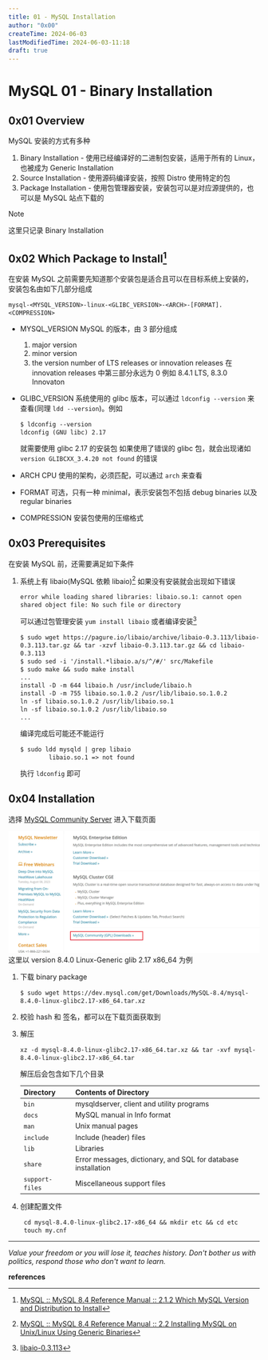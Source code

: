 ```yaml
---
title: 01 - MySQL Installation
author: "0x00"
createTime: 2024-06-03
lastModifiedTime: 2024-06-03-11:18
draft: true
---
```

# MySQL 01 - Binary Installation


## 0x01 Overview

MySQL 安装的方式有多种
1. Binary Installation - 使用已经编译好的二进制包安装，适用于所有的 Linux，也被成为 Generic Installation
2. Source Installation - 使用源码编译安装，按照 Distro 使用特定的包
3. Package Installation - 使用包管理器安装，安装包可以是对应源提供的，也可以是 MySQL 站点下载的

> [!NOTE]
> 这里只记录 Binary Installation

## 0x02 Which Package to Install[^1]

在安装 MySQL 之前需要先知道那个安装包是适合且可以在目标系统上安装的，安装包名由如下几部分组成
```
mysql-<MYSQL_VERSION>-linux-<GLIBC_VERSION>-<ARCH>-[FORMAT].<COMPRESSION>
```
- MYSQL_VERSION 
  	MySQL 的版本，由 3 部分组成
  	1. major version
  	2. minor version
  	3. the version number of LTS releases or innovation releases 在 innovation releases 中第三部分永远为 0
  	例如 8.4.1 LTS, 8.3.0 Innovaton
- GLIBC_VERSION
	系统使用的 glibc 版本，可以通过 `ldconfig --version` 来查看(同理 `ldd --version`)。例如
	```shell
	$ ldconfig --version
	ldconfig (GNU libc) 2.17
	```

	就需要使用 glibc 2.17 的安装包
	如果使用了错误的 glibc 包，就会出现诸如 `version GLIBCXX_3.4.20 not found` 的错误
- ARCH
	CPU 使用的架构，必须匹配，可以通过 `arch` 来查看
- FORMAT
	可选，只有一种 minimal，表示安装包不包括 debug binaries 以及 regular binaries
- COMPRESSION
	安装包使用的压缩格式

## 0x03 Prerequisites

在安装 MySQL 前，还需要满足如下条件

1. 系统上有 libaio(MySQL 依赖 libaio)[^2]
	如果没有安装就会出现如下错误
	```shell
	error while loading shared libraries: libaio.so.1: cannot open shared object file: No such file or directory
	```
	可以通过包管理安装 `yum install libaio` 
	或者编译安装[^3]
	```shell
	$ sudo wget https://pagure.io/libaio/archive/libaio-0.3.113/libaio-0.3.113.tar.gz && tar -xzvf libaio-0.3.113.tar.gz && cd libaio-0.3.113
	$ sudo sed -i '/install.*libaio.a/s/^/#/' src/Makefile
	$ sudo make && sudo make install
	...
	install -D -m 644 libaio.h /usr/include/libaio.h
	install -D -m 755 libaio.so.1.0.2 /usr/lib/libaio.so.1.0.2
	ln -sf libaio.so.1.0.2 /usr/lib/libaio.so.1
	ln -sf libaio.so.1.0.2 /usr/lib/libaio.so
	...
	```
	编译完成后可能还不能运行
	```shell
	$ sudo ldd mysqld | grep libaio
			libaio.so.1 => not found
	```
	执行 `ldconfig` 即可

## 0x04 Installation

选择 [MySQL Community Server](https://dev.mysql.com/downloads/mysql/) 进入下载页面

![](https://github.com/dhay3/image-repo/raw/master/20230802/2023-08-02_20-17.73ke7kx6670g.webp)
这里以 version 8.4.0 Linux-Generic glib 2.17 x86_64 为例
1. 下载 binary package
	```
	$ sudo wget https://dev.mysql.com/get/Downloads/MySQL-8.4/mysql-8.4.0-linux-glibc2.17-x86_64.tar.xz
	```

2. 校验 hash 和 签名，都可以在下载页面获取到
3. 解压
	```
	xz -d mysql-8.4.0-linux-glibc2.17-x86_64.tar.xz && tar -xvf mysql-8.4.0-linux-glibc2.17-x86_64.tar
	```
	解压后会包含如下几个目录
	
	| Directory       | Contents of Directory                                         |
	| --------------- | ------------------------------------------------------------- |
	| `bin`           | mysqldserver, client and utility programs                     |
	| `docs`          | MySQL manual in Info format                                   |
	| `man`           | Unix manual pages                                             |
	| `include`       | Include (header) files                                        |
	| `lib`           | Libraries                                                     |
	| `share`         | Error messages, dictionary, and SQL for database installation |
	| `support-files` | Miscellaneous support files                                   |
	
4. 创建配置文件
   ```
	cd mysql-8.4.0-linux-glibc2.17-x86_64 && mkdir etc && cd etc
	touch my.cnf
	```



---
*Value your freedom or you will lose it, teaches history. Don't bother us with politics, respond those who don't want to learn.*

**references**

[^1]:[MySQL :: MySQL 8.4 Reference Manual :: 2.1.2 Which MySQL Version and Distribution to Install](https://dev.mysql.com/doc/refman/8.4/en/which-version.html)
[^2]:[MySQL :: MySQL 8.4 Reference Manual :: 2.2 Installing MySQL on Unix/Linux Using Generic Binaries](https://dev.mysql.com/doc/refman/8.4/en/binary-installation.html)
[^3]:[libaio-0.3.113](https://www.linuxfromscratch.org/blfs/view/svn/general/libaio.html)
